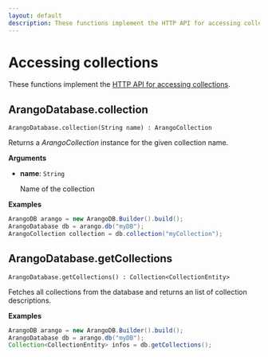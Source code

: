 ```yaml
---
layout: default
description: These functions implement the HTTP API for accessing collections
---
```

# Accessing collections

These functions implement the
[HTTP API for accessing collections](../http/collection-getting.html).

## ArangoDatabase.collection

`ArangoDatabase.collection(String name) : ArangoCollection`

Returns a _ArangoCollection_ instance for the given collection name.

**Arguments**

- **name**: `String`

  Name of the collection

**Examples**

```Java
ArangoDB arango = new ArangoDB.Builder().build();
ArangoDatabase db = arango.db("myDB");
ArangoCollection collection = db.collection("myCollection");
```

## ArangoDatabase.getCollections

`ArangoDatabase.getCollections() : Collection<CollectionEntity>`

Fetches all collections from the database and returns an list of collection descriptions.

**Examples**

```Java
ArangoDB arango = new ArangoDB.Builder().build();
ArangoDatabase db = arango.db("myDB");
Collection<CollectionEntity> infos = db.getCollections();
```
